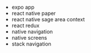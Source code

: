 - expo app
- react native paper
- react native sage area context
- react redux
- native navigation
- native screens
- stack navigation
